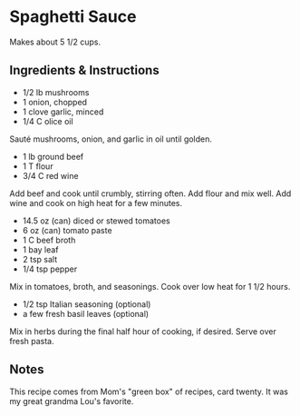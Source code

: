 # Spaghetti Sauce

Makes about 5 1/2 cups.

## Ingredients & Instructions

- 1/2 lb mushrooms
- 1 onion, chopped
- 1 clove garlic, minced
- 1/4 C olice oil

Sauté mushrooms, onion, and garlic in oil until golden.

- 1 lb ground beef
- 1 T flour
- 3/4 C red wine

Add beef and  cook until crumbly,  stirring often.  Add flour and mix well.  Add
wine and cook on high heat for a few minutes.

- 14.5 oz (can) diced or stewed tomatoes
- 6 oz (can) tomato paste
- 1 C beef broth
- 1 bay leaf
- 2 tsp salt
- 1/4 tsp pepper

Mix in tomatoes, broth, and seasonings.  Cook over low heat for 1 1/2 hours.

- 1/2 tsp Italian seasoning (optional)
- a few fresh basil leaves (optional)

Mix in herbs during the final half hour of cooking, if desired. Serve over fresh
pasta.


## Notes

This recipe  comes from Mom's  "green box"  of recipes,  card twenty.  It was my
great grandma Lou's favorite.
